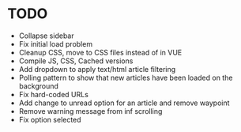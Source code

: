 # TODO

* Collapse sidebar
* Fix initial load problem
* Cleanup CSS, move to CSS files instead of in VUE
* Compile JS, CSS, Cached versions
* Add dropdown to apply text/html article filtering
* Polling pattern to show that new articles have been loaded on the background
* Fix hard-coded URLs
* Add change to unread option for an article and remove waypoint
* Remove warning message from inf scrolling
* Fix option selected